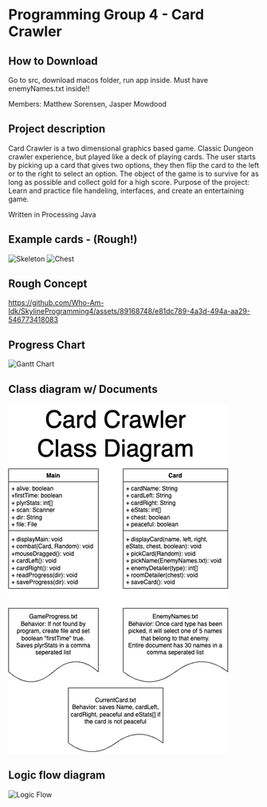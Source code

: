 # Programming Group 4 - Card Crawler

## How to Download

Go to src, download macos folder, run app inside. Must have enemyNames.txt inside!!

Members: Matthew Sorensen, Jasper Mowdood

## Project description

Card Crawler is a two dimensional graphics based game. Classic Dungeon crawler experience, but played like a deck of playing cards. The user starts by picking up a card that gives two options, they then flip the card to the left or to the right to select an option. The object of the game is to survive for as long as possible and collect gold for a high score. Purpose of the project: Learn and practice file handeling, interfaces, and create an entertaining game.

Written in Processing Java

## Example cards - (Rough!)

![Skeleton](https://github.com/Who-Am-Idk/SkylineProgramming4/blob/main/image/Screen%20Shot%202023-04-10%20at%208.33.49%20AM.png?raw=true)
![Chest](https://user-images.githubusercontent.com/89168748/230923382-6d6a8659-e3ac-40af-8aca-16f981362181.png)

## Rough Concept

https://github.com/Who-Am-Idk/SkylineProgramming4/assets/89168748/e81dc789-4a3d-494a-aa29-546773418083

## Progress Chart

![Gantt Chart](https://github.com/Who-Am-Idk/SkylineProgramming4/blob/main/image/GanttChart.png?raw=true)

## Class diagram w/ Documents

![Class Diagram](https://github.com/MarsMatthew/SkylineProgramming4/blob/main/image/CardCrawlerClass.drawio.png?raw=true)

## Logic flow diagram 

![Logic Flow](https://github.com/MarsMatthew/SkylineProgramming5/blob/main/image/CardCrawlerUML.drawio.png?raw=true)
